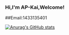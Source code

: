 ### Hi,I'm AP-Kai,Welcome!

##Email:1433135401

[![Anurag's GitHub stats](https://github-readme-stats.vercel.app/api?username=AP-Kai)](https://github.com/anuraghazra/github-readme-stats)

